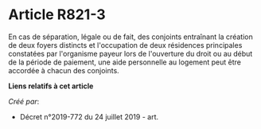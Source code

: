 # Article R821-3

En cas de séparation, légale ou de fait, des conjoints entraînant la création de deux foyers distincts et l'occupation de
deux résidences principales constatées par l'organisme payeur lors de l'ouverture du droit ou au début de la période de
paiement, une aide personnelle au logement peut être accordée à chacun des conjoints.

**Liens relatifs à cet article**

_Créé par_:

  - Décret n°2019-772 du 24 juillet 2019 - art.
